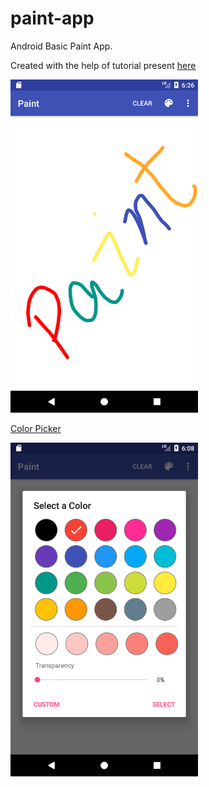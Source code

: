 # paint-app
Android  Basic Paint App.

Created with the help of tutorial present [here](https://android.jlelse.eu/learn-to-create-a-paint-application-for-android-5b16968063f8)

<img src="img/img1.png" width="300">

[Color Picker](https://github.com/jaredrummler/ColorPicker) 

<img src="img/img2.png" width="300">
